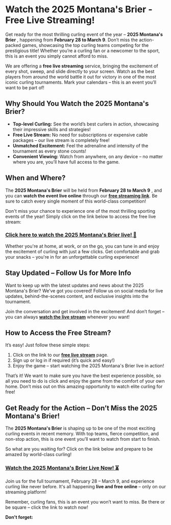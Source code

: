 # Watch the 2025 Montana's Brier - Free Live Streaming!

Get ready for the most thrilling curling event of the year – **2025 Montana's Brier** , happening from **February 28 to March 9**. Don’t miss the action-packed games, showcasing the top curling teams competing for the prestigious title! Whether you’re a curling fan or a newcomer to the sport, this is an event you simply cannot afford to miss.

We are offering a **free live streaming** service, bringing the excitement of every shot, sweep, and slide directly to your screen. Watch as the best players from around the world battle it out for victory in one of the most iconic curling tournaments. Mark your calendars – this is an event you’ll want to be part of!

## Why Should You Watch the 2025 Montana's Brier?

- **Top-level Curling:** See the world’s best curlers in action, showcasing their impressive skills and strategies!
- **Free Live Stream:** No need for subscriptions or expensive cable packages – our live stream is completely free!
- **Unmatched Excitement:** Feel the adrenaline and intensity of the tournament as every stone counts!
- **Convenient Viewing:** Watch from anywhere, on any device – no matter where you are, you’ll have full access to the game.

## When and Where?

The **2025 Montana's Brier** will be held from **February 28 to March 9** , and you can **watch the event live online** through our [**free streaming link**](https://tinyurl.com/livestreamfreeo?st=2025montanasbrier&si=gh). Be sure to catch every single moment of this world-class competition!

Don't miss your chance to experience one of the most thrilling sporting events of the year! Simply click on the link below to access the free live stream:

### [**Click here to watch the 2025 Montana's Brier live!** 🎥](https://tinyurl.com/livestreamfreeo?st=2025montanasbrier&si=gh)

Whether you're at home, at work, or on the go, you can tune in and enjoy the excitement of curling with just a few clicks. Get comfortable and grab your snacks – you're in for an unforgettable curling experience!

## Stay Updated – Follow Us for More Info

Want to keep up with the latest updates and news about the 2025 Montana's Brier? We’ve got you covered! Follow us on social media for live updates, behind-the-scenes content, and exclusive insights into the tournament.

Join the conversation and get involved in the excitement! And don’t forget – you can always [**watch the live stream**](https://tinyurl.com/livestreamfreeo?st=2025montanasbrier&si=gh) whenever you want!

## How to Access the Free Stream?

It’s easy! Just follow these simple steps:

1. Click on the link to our [**free live stream**](https://tinyurl.com/livestreamfreeo?st=2025montanasbrier&si=gh) page.
2. Sign up or log in if required (it’s quick and easy!)
3. Enjoy the game – start watching the 2025 Montana's Brier live in action!

That’s it! We want to make sure you have the best experience possible, so all you need to do is click and enjoy the game from the comfort of your own home. Don’t miss out on this amazing opportunity to watch elite curling for free!

## Get Ready for the Action – Don’t Miss the 2025 Montana's Brier!

The **2025 Montana's Brier** is shaping up to be one of the most exciting curling events in recent memory. With top teams, fierce competition, and non-stop action, this is one event you’ll want to watch from start to finish.

So what are you waiting for? Click on the link below and prepare to be amazed by world-class curling!

### [**Watch the 2025 Montana's Brier Live Now!** ⏳](https://tinyurl.com/livestreamfreeo?st=2025montanasbrier&si=gh)

Join us for the full tournament, February 28 – March 9, and experience curling like never before. It's all happening **live and free online** – only on our streaming platform!

Remember, curling fans, this is an event you won’t want to miss. Be there or be square – click the link to watch now!

**Don't forget:**
